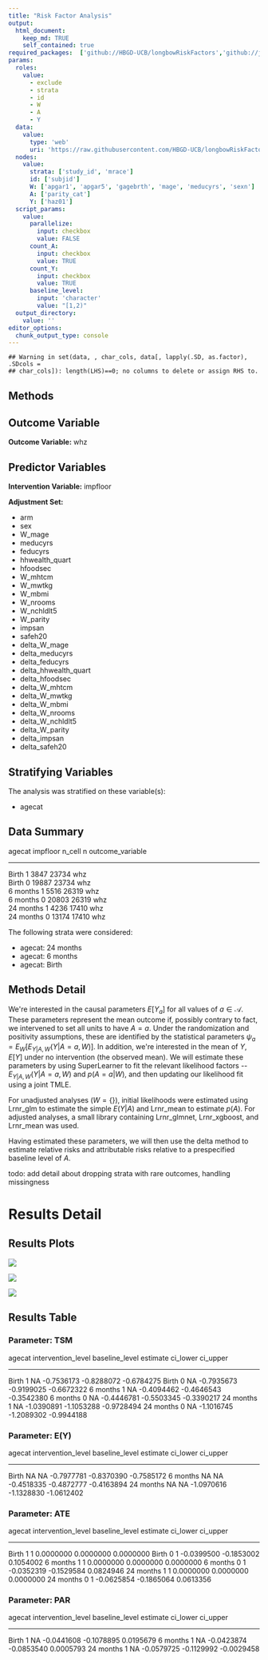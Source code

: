 ```yaml
---
title: "Risk Factor Analysis"
output: 
  html_document:
    keep_md: TRUE
    self_contained: true
required_packages:  ['github://HBGD-UCB/longbowRiskFactors','github://jeremyrcoyle/skimr@vector_types', 'github://tlverse/delayed']
params:
  roles:
    value:
      - exclude
      - strata
      - id
      - W
      - A
      - Y
  data: 
    value: 
      type: 'web'
      uri: 'https://raw.githubusercontent.com/HBGD-UCB/longbowRiskFactors/master/inst/sample_data/birthwt_data.rdata'
  nodes:
    value:
      strata: ['study_id', 'mrace']
      id: ['subjid']
      W: ['apgar1', 'apgar5', 'gagebrth', 'mage', 'meducyrs', 'sexn']
      A: ['parity_cat']
      Y: ['haz01']
  script_params:
    value:
      parallelize:
        input: checkbox
        value: FALSE
      count_A:
        input: checkbox
        value: TRUE
      count_Y:
        input: checkbox
        value: TRUE        
      baseline_level:
        input: 'character'
        value: "[1,2)"
  output_directory:
    value: ''
editor_options: 
  chunk_output_type: console
---
```







```
## Warning in set(data, , char_cols, data[, lapply(.SD, as.factor), .SDcols =
## char_cols]): length(LHS)==0; no columns to delete or assign RHS to.
```

## Methods
## Outcome Variable

**Outcome Variable:** whz

## Predictor Variables

**Intervention Variable:** impfloor

**Adjustment Set:**

* arm
* sex
* W_mage
* meducyrs
* feducyrs
* hhwealth_quart
* hfoodsec
* W_mhtcm
* W_mwtkg
* W_mbmi
* W_nrooms
* W_nchldlt5
* W_parity
* impsan
* safeh20
* delta_W_mage
* delta_meducyrs
* delta_feducyrs
* delta_hhwealth_quart
* delta_hfoodsec
* delta_W_mhtcm
* delta_W_mwtkg
* delta_W_mbmi
* delta_W_nrooms
* delta_W_nchldlt5
* delta_W_parity
* delta_impsan
* delta_safeh20

## Stratifying Variables

The analysis was stratified on these variable(s):

* agecat

## Data Summary

agecat      impfloor    n_cell       n  outcome_variable 
----------  ---------  -------  ------  -----------------
Birth       1             3847   23734  whz              
Birth       0            19887   23734  whz              
6 months    1             5516   26319  whz              
6 months    0            20803   26319  whz              
24 months   1             4236   17410  whz              
24 months   0            13174   17410  whz              


The following strata were considered:

* agecat: 24 months
* agecat: 6 months
* agecat: Birth



## Methods Detail

We're interested in the causal parameters $E[Y_a]$ for all values of $a \in \mathcal{A}$. These parameters represent the mean outcome if, possibly contrary to fact, we intervened to set all units to have $A=a$. Under the randomization and positivity assumptions, these are identified by the statistical parameters $\psi_a=E_W[E_{Y|A,W}(Y|A=a,W)]$.  In addition, we're interested in the mean of $Y$, $E[Y]$ under no intervention (the observed mean). We will estimate these parameters by using SuperLearner to fit the relevant likelihood factors -- $E_{Y|A,W}(Y|A=a,W)$ and $p(A=a|W)$, and then updating our likelihood fit using a joint TMLE.

For unadjusted analyses ($W=\{\}$), initial likelihoods were estimated using Lrnr_glm to estimate the simple $E(Y|A)$ and Lrnr_mean to estimate $p(A)$. For adjusted analyses, a small library containing Lrnr_glmnet, Lrnr_xgboost, and Lrnr_mean was used.

Having estimated these parameters, we will then use the delta method to estimate relative risks and attributable risks relative to a prespecified baseline level of $A$.

todo: add detail about dropping strata with rare outcomes, handling missingness







# Results Detail

## Results Plots
![](/tmp/67322b83-50e2-446e-8657-82fcd714a803/fa1a6d44-e04c-416d-a99e-bed1a6a9b649/REPORT_files/figure-html/plot_tsm-1.png)<!-- -->



![](/tmp/67322b83-50e2-446e-8657-82fcd714a803/fa1a6d44-e04c-416d-a99e-bed1a6a9b649/REPORT_files/figure-html/plot_ate-1.png)<!-- -->



![](/tmp/67322b83-50e2-446e-8657-82fcd714a803/fa1a6d44-e04c-416d-a99e-bed1a6a9b649/REPORT_files/figure-html/plot_par-1.png)<!-- -->

## Results Table

### Parameter: TSM


agecat      intervention_level   baseline_level      estimate     ci_lower     ci_upper
----------  -------------------  ---------------  -----------  -----------  -----------
Birth       1                    NA                -0.7536173   -0.8288072   -0.6784275
Birth       0                    NA                -0.7935673   -0.9199025   -0.6672322
6 months    1                    NA                -0.4094462   -0.4646543   -0.3542380
6 months    0                    NA                -0.4446781   -0.5503345   -0.3390217
24 months   1                    NA                -1.0390891   -1.1053288   -0.9728494
24 months   0                    NA                -1.1016745   -1.2089302   -0.9944188


### Parameter: E(Y)


agecat      intervention_level   baseline_level      estimate     ci_lower     ci_upper
----------  -------------------  ---------------  -----------  -----------  -----------
Birth       NA                   NA                -0.7977781   -0.8370390   -0.7585172
6 months    NA                   NA                -0.4518335   -0.4872777   -0.4163894
24 months   NA                   NA                -1.0970616   -1.1328830   -1.0612402


### Parameter: ATE


agecat      intervention_level   baseline_level      estimate     ci_lower    ci_upper
----------  -------------------  ---------------  -----------  -----------  ----------
Birth       1                    1                  0.0000000    0.0000000   0.0000000
Birth       0                    1                 -0.0399500   -0.1853002   0.1054002
6 months    1                    1                  0.0000000    0.0000000   0.0000000
6 months    0                    1                 -0.0352319   -0.1529584   0.0824946
24 months   1                    1                  0.0000000    0.0000000   0.0000000
24 months   0                    1                 -0.0625854   -0.1865064   0.0613356


### Parameter: PAR


agecat      intervention_level   baseline_level      estimate     ci_lower     ci_upper
----------  -------------------  ---------------  -----------  -----------  -----------
Birth       1                    NA                -0.0441608   -0.1078895    0.0195679
6 months    1                    NA                -0.0423874   -0.0853540    0.0005793
24 months   1                    NA                -0.0579725   -0.1129992   -0.0029458
